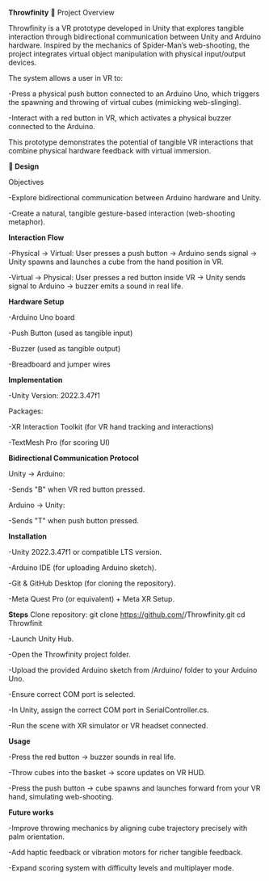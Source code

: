 **Throwfinity**
📖 Project Overview

Throwfinity is a VR prototype developed in Unity that explores tangible interaction through bidirectional communication between Unity and Arduino hardware. Inspired by the mechanics of Spider-Man’s web-shooting, the project integrates virtual object manipulation with physical input/output devices.

The system allows a user in VR to:

-Press a physical push button connected to an Arduino Uno, which triggers the spawning and throwing of virtual cubes (mimicking web-slinging).

-Interact with a red button in VR, which activates a physical buzzer connected to the Arduino.

This prototype demonstrates the potential of tangible VR interactions that combine physical hardware feedback with virtual immersion.

**🎨 Design**

Objectives

-Explore bidirectional communication between Arduino hardware and Unity.

-Create a natural, tangible gesture-based interaction (web-shooting metaphor).

**Interaction Flow**

-Physical → Virtual: User presses a push button → Arduino sends signal → Unity spawns and launches a cube from the hand position in VR.

-Virtual → Physical: User presses a red button inside VR → Unity sends signal to Arduino → buzzer emits a sound in real life.

**Hardware Setup**

-Arduino Uno board

-Push Button (used as tangible input)

-Buzzer (used as tangible output)

-Breadboard and jumper wires

**Implementation**

-Unity Version: 2022.3.47f1

Packages:

-XR Interaction Toolkit (for VR hand tracking and interactions)

-TextMesh Pro (for scoring UI)

**Bidirectional Communication Protocol**

Unity → Arduino:

-Sends "B" when VR red button pressed.

Arduino → Unity:

-Sends "T" when push button pressed.

**Installation**

-Unity 2022.3.47f1 or compatible LTS version.

-Arduino IDE (for uploading Arduino sketch).

-Git & GitHub Desktop (for cloning the repository).

-Meta Quest Pro (or equivalent) + Meta XR Setup.

**Steps**
Clone repository: git clone https://github.com/<your-username>/Throwfinity.git
cd Throwfinit

-Launch Unity Hub.

-Open the Throwfinity project folder.

-Upload the provided Arduino sketch from /Arduino/ folder to your Arduino Uno.

-Ensure correct COM port is selected.

-In Unity, assign the correct COM port in SerialController.cs.

-Run the scene with XR simulator or VR headset connected.

**Usage**

-Press the red button → buzzer sounds in real life.

-Throw cubes into the basket → score updates on VR HUD.

-Press the push button → cube spawns and launches forward from your VR hand, simulating web-shooting.

**Future works**

-Improve throwing mechanics by aligning cube trajectory precisely with palm orientation.

-Add haptic feedback or vibration motors for richer tangible feedback.

-Expand scoring system with difficulty levels and multiplayer mode.

